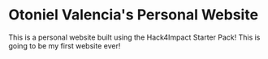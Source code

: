 # Otoniel Valencia's Personal Website
This is a personal website built using the Hack4Impact Starter Pack!
This is going to be my first website ever!
